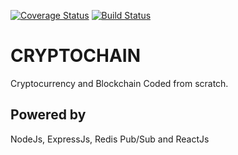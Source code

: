 [![Coverage Status](https://coveralls.io/repos/github/tebieto/cryptochain/badge.svg?branch=develop)](https://coveralls.io/github/tebieto/cryptochain?branch=develop) [![Build Status](https://travis-ci.com/tebieto/cryptochain.svg?branch=develop)](https://travis-ci.com/tebieto/cryptochain)

# CRYPTOCHAIN
Cryptocurrency and Blockchain Coded from scratch. 

## Powered by
NodeJs, ExpressJs, Redis Pub/Sub and ReactJs